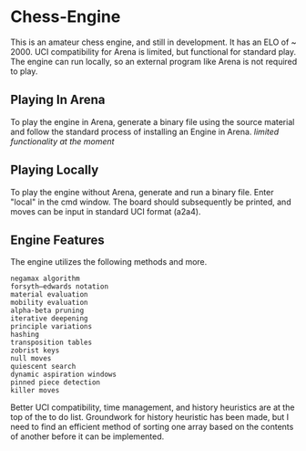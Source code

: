 # Chess-Engine

This is an amateur chess engine, and still in development. It has an ELO of ~ 2000. UCI compatibility for Arena is limited, but functional for standard play. The engine can run locally, so an external program like Arena is not required to play. 

## Playing In Arena

To play the engine in Arena, generate a binary file using the source material and follow the standard process of installing an Engine in Arena. *limited functionality at the moment*

## Playing Locally

To play the engine without Arena, generate and run a binary file. Enter "local" in the cmd window. The board should subsequently be printed, and moves can be input in standard UCI format (a2a4).

## Engine Features

The engine utilizes the following methods and more.  

```
negamax algorithm
forsyth–edwards notation
material evaluation
mobility evaluation
alpha-beta pruning
iterative deepening 
principle variations
hashing
transposition tables
zobrist keys
null moves
quiescent search
dynamic aspiration windows
pinned piece detection
killer moves
```
Better UCI compatibility, time management, and history heuristics are at the top of the to do list. Groundwork for history heuristic has been made, but I need to find an efficient method of sorting one array based on the contents of another before it can be implemented.
